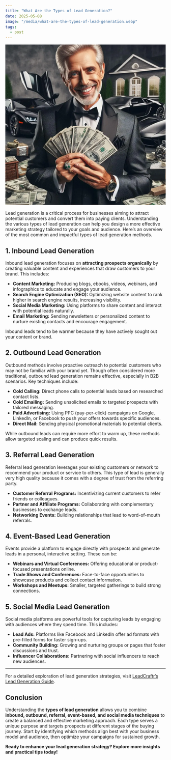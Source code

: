 ```yaml
---
title: "What Are the Types of Lead Generation?"
date: 2025-05-08
image: "/media/what-are-the-types-of-lead-generation.webp"
tags:
  - post
---
```


![What Are the Types of Lead Generation?](/media/what-are-the-types-of-lead-generation.webp)

Lead generation is a critical process for businesses aiming to attract potential customers and convert them into paying clients. Understanding the various types of lead generation can help you design a more effective marketing strategy tailored to your goals and audience. Here’s an overview of the most common and impactful types of lead generation methods.

## 1. **Inbound Lead Generation**

Inbound lead generation focuses on **attracting prospects organically** by creating valuable content and experiences that draw customers to your brand. This includes:

- **Content Marketing:** Producing blogs, ebooks, videos, webinars, and infographics to educate and engage your audience.
- **Search Engine Optimization (SEO):** Optimizing website content to rank higher in search engine results, increasing visibility.
- **Social Media Marketing:** Using platforms to share content and interact with potential leads naturally.
- **Email Marketing:** Sending newsletters or personalized content to nurture existing contacts and encourage engagement.

Inbound leads tend to be warmer because they have actively sought out your content or brand.

## 2. **Outbound Lead Generation**

Outbound methods involve proactive outreach to potential customers who may not be familiar with your brand yet. Though often considered more traditional, outbound lead generation remains effective, especially in B2B scenarios. Key techniques include:

- **Cold Calling:** Direct phone calls to potential leads based on researched contact lists.
- **Cold Emailing:** Sending unsolicited emails to targeted prospects with tailored messaging.
- **Paid Advertising:** Using PPC (pay-per-click) campaigns on Google, LinkedIn, or Facebook to push your offers towards specific audiences.
- **Direct Mail:** Sending physical promotional materials to potential clients.

While outbound leads can require more effort to warm up, these methods allow targeted scaling and can produce quick results.

## 3. **Referral Lead Generation**

Referral lead generation leverages your existing customers or network to recommend your product or service to others. This type of lead is generally very high quality because it comes with a degree of trust from the referring party.

- **Customer Referral Programs:** Incentivizing current customers to refer friends or colleagues.
- **Partner and Affiliate Programs:** Collaborating with complementary businesses to exchange leads.
- **Networking Events:** Building relationships that lead to word-of-mouth referrals.

## 4. **Event-Based Lead Generation**

Events provide a platform to engage directly with prospects and generate leads in a personal, interactive setting. These can be:

- **Webinars and Virtual Conferences:** Offering educational or product-focused presentations online.
- **Trade Shows and Conferences:** Face-to-face opportunities to showcase products and collect contact information.
- **Workshops and Meetups:** Smaller, targeted gatherings to build strong connections.

## 5. **Social Media Lead Generation**

Social media platforms are powerful tools for capturing leads by engaging with audiences where they spend time. This includes:

- **Lead Ads:** Platforms like Facebook and LinkedIn offer ad formats with pre-filled forms for faster sign-ups.
- **Community Building:** Growing and nurturing groups or pages that foster discussions and trust.
- **Influencer Collaborations:** Partnering with social influencers to reach new audiences.

---

For a detailed exploration of lead generation strategies, visit [LeadCraftr’s Lead Generation Guide](https://leadcraftr.com/posts/lead-generation/).

## Conclusion

Understanding the **types of lead generation** allows you to combine **inbound, outbound, referral, event-based, and social media techniques** to create a balanced and effective marketing approach. Each type serves a unique purpose and targets prospects at different stages of the buying journey. Start by identifying which methods align best with your business model and audience, then optimize your campaigns for sustained growth.

**Ready to enhance your lead generation strategy? Explore more insights and practical tips today!**
